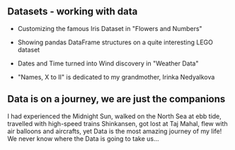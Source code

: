 ## Datasets - working with data
- Customizing the famous Iris Dataset in "Flowers and Numbers"

- Showing pandas DataFrame structures on a quite interesting LEGO dataset

- Dates and Time turned into Wind discovery in "Weather Data"

- "Names, X to II" is dedicated to my grandmother, Irinka Nedyalkova
## Data is on a journey, we are just the companions
I had experienced the Midnight Sun, walked on the North Sea at ebb tide, travelled with high-speed trains Shinkansen, got lost at Taj Mahal, flew with air balloons and aircrafts, yet Data is the most amazing journey of my life! We never know where the Data is going to take us...
